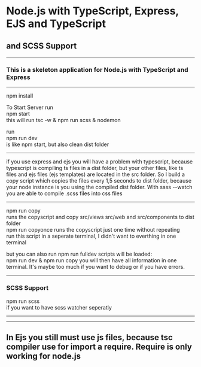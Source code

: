 # Node.js with TypeScript, Express, EJS and TypeScript

## and SCSS Support

---

### This is a skeleton application for Node.js with TypeScript and Express

---

npm install

To Start Server run  
npm start  
this will run tsc -w & npm run scss & nodemon

run  
npm run dev  
is like npm start, but also clean dist folder

---

if you use express and ejs you will have a problem with typescript,
because typescript is compiling ts files in a dist folder,
but your other files, like ts files and ejs files (ejs templates) are
located in the src folder.
So I build a copy script which copies the files every 1,5 seconds to dist folder,
because your node instance is you using the compiled dist folder.
With sass --watch you are able to compile .scss files into css files

---

npm run copy  
runs the copyscript and copy src/views src/web and src/components to dist folder  
npm run copyonce
runs the copyscript just one time without repeating  
run this script in a seperate terminal, I didn't want to everthing in one terminal

but you can also run npm run fulldev
scripts will be loaded:  
npm run dev & npm run copy
you will then have all information in one terminal. It's maybe too much if you want to debug or if you have errors.

---

### SCSS Support

npm run scss  
if you want to have scss watcher seperatly

---

---

## In Ejs you still must use js files, because tsc compiler use for import a require. Require is only working for node.js
